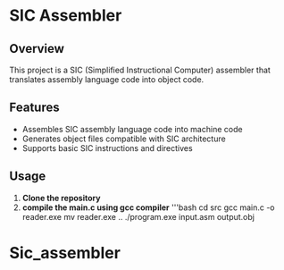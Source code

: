 # SIC Assembler

## Overview

This project is a SIC (Simplified Instructional Computer) assembler that translates assembly language code into object code.

## Features

- Assembles SIC assembly language code into machine code
- Generates object files compatible with SIC architecture
- Supports basic SIC instructions and directives


## Usage

1. **Clone the repository**
2. **compile the main.c using gcc compiler**
    '''bash
    cd src
    gcc main.c -o reader.exe
    mv reader.exe ..
    ./program.exe input.asm output.obj
# Sic_assembler
